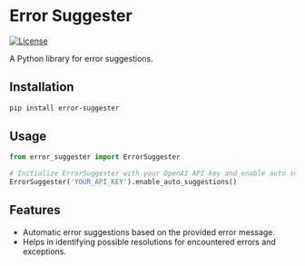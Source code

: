 # Error Suggester

[![License](https://img.shields.io/badge/License-MIT-blue.svg)](LICENSE)

A Python library for error suggestions.

## Installation

```bash
pip install error-suggester
```

## Usage

```python
from error_suggester import ErrorSuggester

# Initialize ErrorSuggester with your OpenAI API key and enable auto suggestions
ErrorSuggester('YOUR_API_KEY').enable_auto_suggestions()

```

## Features

- Automatic error suggestions based on the provided error message.
- Helps in identifying possible resolutions for encountered errors and exceptions.

